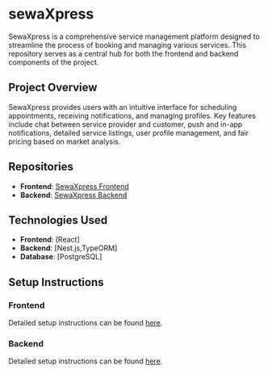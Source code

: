 # sewaXpress
SewaXpress is a comprehensive service management platform designed to streamline the process of booking and managing various services. This repository serves as a central hub for both the frontend and backend components of the project.
## Project Overview

SewaXpress provides users with an intuitive interface for scheduling appointments, receiving notifications, and managing profiles. Key features include chat between service provider and customer, push and in-app notifications, detailed service listings, user profile management, and fair pricing based on market analysis.

## Repositories

- **Frontend**: [SewaXpress Frontend](link-to-frontend-repo)
- **Backend**: [SewaXpress Backend](link-to-backend-repo)

## Technologies Used

- **Frontend**: [React]
- **Backend**: [Nest.js,TypeORM]
- **Database**: [PostgreSQL]

## Setup Instructions

### Frontend

Detailed setup instructions can be found [here](frontend/README.md).

### Backend

Detailed setup instructions can be found [here](backend/README.md).
